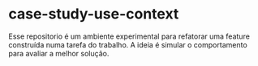 # case-study-use-context
Esse repositorio é um ambiente experimental para refatorar uma feature construída numa tarefa do trabalho. A ideia é simular o comportamento para avaliar a melhor solução.

